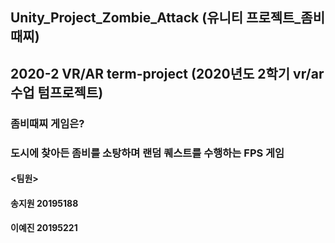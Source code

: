 ## Unity_Project_Zombie_Attack (유니티 프로젝트_좀비때찌)
## 2020-2 VR/AR term-project (2020년도 2학기 vr/ar 수업 텀프로젝트)

### 좀비때찌 게임은?
### 도시에 찾아든 좀비를 소탕하며 랜덤 퀘스트를 수행하는 FPS 게임

#### <팀원>
#### 송지원 20195188
#### 이예진 20195221
